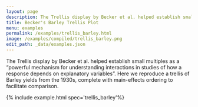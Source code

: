 ```yaml
---
layout: page
description: The Trellis display by Becker et al. helped establish small multiples as a “powerful mechanism for understanding interactions in studies of how a response depends on explanatory variables”. Here we reproduce a trellis of Barley yields from the 1930s, complete with main-effects ordering to facilitate comparison.
title: Becker's Barley Trellis Plot
menu: examples
permalink: /examples/trellis_barley.html
image: /examples/compiled/trellis_barley.png
edit_path: _data/examples.json
---
```


The Trellis display by Becker et al. helped establish small multiples as a “powerful mechanism for understanding interactions in studies of how a response depends on explanatory variables”. Here we reproduce a trellis of Barley yields from the 1930s, complete with main-effects ordering to facilitate comparison.

{% include example.html spec='trellis_barley'%}
